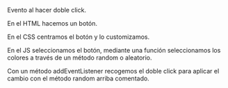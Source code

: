 Evento al hacer doble click.

En el HTML hacemos un botón.

En el CSS centramos el botón y lo customizamos.

En el JS seleccionamos el botón, mediante una función seleccionamos los 
colores a través de un método random o aleatorio.

Con un método addEventListener recogemos el doble click para aplicar el cambio
con el método random arriba comentado.